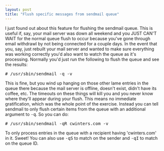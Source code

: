 ```yaml
---
layout: post
title: "Flush specific messages from sendmail queue"
---
```




I just found out about this feature for flushing the sendmail queue. This is useful if, say, your mail server was down all weekend and you JUST CAN'T WAIT for the normal queue flush to occur because you've gone through email withdrawl by not being connected for a couple days. In the event that you, say, just rebuilt your mail server and wanted to make sure everything was working correctly you'd also want to watch the queue as it's processing. Normally you'd just run the following to flush the queue and see the results:
<pre class="sourceCode">
# /usr/sbin/sendmail -q -v
</pre>

<p>This is fine, but you wind up hanging on those other lame entries in the queue there because the mail server is offline, doesn't exist, didn't have its coffee, etc. The timeouts on these things will kill you and you never know where they'll appear during your flush. This means no immediate gratification, which was the whole point of the exercise. Instead you can tell sendmail to only flush certain items from the queue with an additional argument to <tt>-q</tt>. So you can do:</p>
<pre class="sourceCode">
# /usr/sbin/sendmail -qR cwinters.com -v
</pre>

<p>To only process entries in the queue with a recipient having 'cwinters.com' in it. Sweet! You can also use <tt>-qS</tt> to match on the sender and <tt>-qI</tt> to match on the queue ID.</p>

<p>



